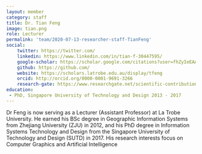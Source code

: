 ```yaml
---
layout: member
category: staff
title: Dr. Tian Feng
image: tian.png
role: Lecturer
permalink: 'team/2020-07-13-researcher-staff-TianFeng'
social:
    twitter: https://twitter.com/
    linkedin: https://www.linkedin.com/in/tian-f-30447595/
    google-scholar: https://scholar.google.com/citations?user=fhZyIeEAAAAJ&hl=en
    github: https://github.com/
    website: https://scholars.latrobe.edu.au/display/tfeng
    orcid: http://orcid.org/0000-0001-9691-3266
    research-gate: https://www.researchgate.net/scientific-contributions/2150256973_Tian_Feng
education:
 - PhD, Singapore University of Technology and Design 2013 - 2017
---
```


Dr Feng is now serving as a Lecturer (Assistant Professor) at La Trobe University. He earned his BSc degree in Geographic Information Systems from Zhejiang University (ZJU) in 2012, and his PhD degree in Information Systems Technology and Design from the Singapore University of Technology and Design (SUTD) in 2017. His research interests focus on Computer Graphics and Artificial Intelligence